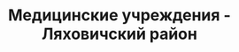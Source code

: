 ---
district_id: 1-13-0
district_name: Ляховичский район
title: Медицинские учреждения - Ляховичский район
---